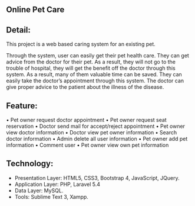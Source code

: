 ## Online Pet Care

## Detail:
This project is a web based caring system for an existing pet.

Through the system, user can easily get their pet health care. They can get advice from the doctor for their pet. As a result, they will not go to the trouble of hospital, they will get the benefit off the doctor through this system. As a result, many of them valuable time can be saved. They can easily take the doctor’s appointment through this system. The doctor can give proper advice to the patient about the illness of the disease.

##	Feature: 
•	Pet owner request doctor appointment
•	Pet owner request seat reservation
•	Doctor send mail for accept/reject appointment
•	Pet owner view doctor information
•	Doctor view pet owner information
•	Search doctor information
•	Admin delete all user information
•	Pet owner add pet information
•	Comment user
•	Pet owner view own pet information

##	Technology:
*	Presentation Layer: HTML5, CSS3, Bootstrap 4, JavaScript, JQuery.
*	Application Layer: PHP, Laravel 5.4
*	Data Layer: MySQL.
*	Tools: Sublime Text 3, Xampp.
